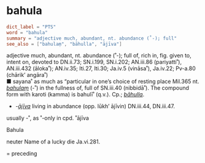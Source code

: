 # bahula

``` toml
dict_label = "PTS"
word = "bahula"
summary = "adjective much, abundant, nt. abundance (˚-); full"
see_also = ["bahulaṃ", "bāhulla", "ājīva"]
```

adjective much, abundant, nt. abundance (˚\-); full of, rich in, fig. given to, intent on, devoted to DN.ii.73; SN.i.199, SN.i.202; AN.iii.86 (pariyatti˚), AN.iii.432 (āloka˚); AN.iv.35; Iti.27, Iti.30; Ja.iv.5 (vināsa˚), Ja.iv.22; Pv\-a.80 (chārik’ angāra˚)  
■ sayana˚ as much as “particular in one’s choice of resting place Mil.365 nt. *[bahulaṃ](bahulaṃ.md)* (\-˚) in the fullness of, full of SN.iii.40 (nibbidā˚). The compound form with karoti (kamma) is bahulī˚ (q.v.). Cp.; *[bāhulla](bāhulla.md)*.

* *\-[ājīva](ājīva.md)* living in abundance (opp. lūkh’ ājīvin) DN.iii.44, DN.iii.47.

usually \-˚, as ˚\-only in cpd. ˚ājīva

Bahula

neuter Name of a lucky die Ja.vi.281.

= preceding

